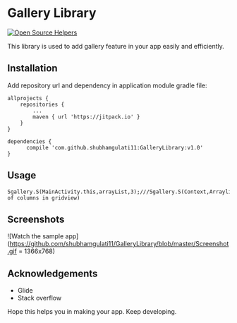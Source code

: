 # **Gallery Library**
[![Open Source Helpers](https://www.codetriage.com/shubhamgulati11/gallerylibrary/badges/users.svg)](https://www.codetriage.com/shubhamgulati11/gallerylibrary)

This library is used to add gallery feature in your app easily and efficiently.

## Installation
Add repository url and dependency in application module gradle file:

	allprojects {
		repositories {
			...
			maven { url 'https://jitpack.io' }
		}
	}
  
  	dependencies {
	      compile 'com.github.shubhamgulati11:GalleryLibrary:v1.0'
	}
	

## Usage


    Sgallery.S(MainActivity.this,arrayList,3);///Sgallery.S(Context,Arraylist<String>,No. of columns in gridview)
    
## Screenshots
![Watch the sample app](https://github.com/shubhamgulati11/GalleryLibrary/blob/master/Screenshot.gif = 1366x768)

## Acknowledgements
* Glide
* Stack overflow

Hope this helps you in making your app. Keep developing.
    

